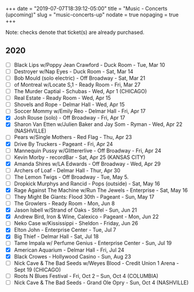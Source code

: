 +++
date = "2019-07-07T18:39:12-05:00"
title = "Music - Concerts (upcoming)"
slug = "music-concerts-up"
nodate = true
nopaging = true
+++

Note: checks denote that ticket(s) are already purchased.

## 2020

- [ ] Black Lips w/Poppy Jean Crawford - Duck Room - Tue, Mar 10
- [ ] Destroyer w/Nap Eyes - Duck Room - Sat, Mar 14
- [ ] Bob Mould (solo electric) - Off Broadway - Sat, Mar 21
- [ ] of Montreal w/Locate S,1 - Ready Room - Fri, Mar 27
- [ ] The Murder Captial - Schubas - Wed, Apr 1 (CHICAGO)
- [ ] Real Estate - Ready Room - Wed, Apr 15
- [ ] Shovels and Rope - Delmar Hall - Wed, Apr 15
- [ ] Soccer Mommy w/Emily Reo - Delmar Hall - Fri, Apr 17
- [X] Josh Rouse (solo) - Off Broadway - Fri, Apr 17
- [X] Sharon Van Etten w/Julien Baker and Jay Som - Ryman - Wed, Apr 22 (NASHVILLE)
- [ ] Pears w/Single Mothers - Red Flag - Thu, Apr 23
- [X] Drive By Truckers - Pageant - Fri, Apr 24
- [ ] Mannequin Pussy w/Glittererlive - Off Broadway - Fri, Apr 24
- [ ] Kevin Morby - recordBar - Sat, Apr 25 (KANSAS CITY)
- [X] Amanda Shires w/LA Edwards - Off Broadway - Wed, Apr 29
- [ ] Archers of Loaf - Delmar Hall - Thur, Apr 30
- [ ] The Lemon Twigs - Off Broadway - Tue, May 5.
- [ ] Dropkick Murphys and Rancid - Pops (outside) - Sat, May 16
- [X] Rage Against The Machine w/Run The Jewels - Enterprise - Sat, May 16
- [ ] They Might Be Giants: Flood 30th - Pageant - Sun, May 17
- [ ] The Growlers - Ready Room - Mon, Jun 8 
- [X] Jason Isbell w/Strand of Oaks - Stifel - Sun, Jun 21
- [X] Andrew Bird, Iron & Wine, Calexico - Pageant - Mon, Jun 22
- [ ] Neko Case w/Kississippi - Sheldon - Friday, Jun 26
- [X] Elton John - Enterprise Center - Tue, Jul 7
- [X] Big Thief - Delmar Hall - Sat, Jul 18
- [ ] Tame Impala w/ Perfume Genius - Enterprise Center - Sun, Jul 19
- [X] American Aquarium - Delmar Hall - Fri, Jul 24
- [X] Black Crowes - Hollywood Casino - Sun, Aug 23
- [ ] Nick Cave & The Bad Seeds w/Weyes Blood - Credit Union 1 Arena - Sept 19 (CHICAGO)
- [ ] Roots N Blues Festival - Fri, Oct 2 – Sun, Oct 4 (COLUMBIA) 
- [ ] Nick Cave & The Bad Seeds - Grand Ole Opry - Sun, Oct 4 (NASHVILLE)
